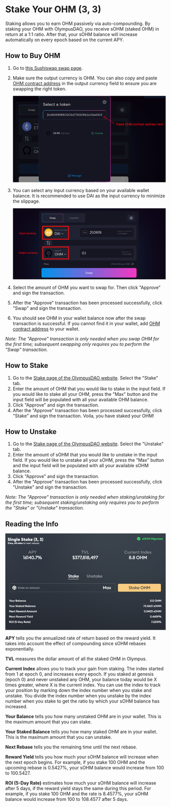# Stake Your OHM \(3, 3\)

Staking allows you to earn OHM passively via auto-compounding. By staking your OHM with OlympusDAO, you receive sOHM \(staked OHM\) in return at a 1:1 ratio. After that, your sOHM balance will increase automatically on every epoch based on the current APY.

## How to Buy OHM

1. Go to [this Sushiswap swap page](https://app.sushi.com/swap?outputCurrency=0x383518188c0c6d7730d91b2c03a03c837814a899).
2. Make sure the output currency is OHM. You can also copy and paste [OHM contract address](https://docs.olympusdao.finance/references/contracts#ohm) in the output currency field to ensure you are swapping the right token.

   ![Paste OHM contract address](../.gitbook/assets/ohm_contract.png)

3. You can select any input currency based on your available wallet balance. It is recommended to use DAI as the input currency to minimize the slippage.

   ![Make sure the output currency is OHM](../.gitbook/assets/buy_ohm.png)

4. Select the amount of OHM you want to swap for. Then click "Approve" and sign the transaction.
5. After the "Approve" transaction has been processed successfully, click "Swap" and sign the transaction.
6. You should see OHM in your wallet balance now after the swap transaction is successful. If you cannot find it in your wallet, add [OHM contract address](https://docs.olympusdao.finance/references/contracts#ohm) to your wallet.

_Note: The "Approve" transaction is only needed when you swap OHM for the first time; subsequent swapping only requires you to perform the "Swap" transaction._

## How to Stake

1. Go to the [Stake page of the OlympusDAO website](https://app.olympusdao.finance/#/). Select the "Stake" tab.
2. Enter the amount of OHM that you would like to stake in the input field. If you would like to stake all your OHM, press the "Max" button and the input field will be populated with all your available OHM balance.
3. Click "Approve" and sign the transaction.
4. After the "Approve" transaction has been processed successfully, click "Stake" and sign the transaction. Voila, you have staked your OHM!

## How to Unstake

1. Go to the [Stake page of the OlympusDAO website](https://app.olympusdao.finance/#/). Select the "Unstake" tab.
2. Enter the amount of sOHM that you would like to unstake in the input field. If you would like to unstake all your sOHM, press the "Max" button and the input field will be populated with all your available sOHM balance.
3. Click "Approve" and sign the transaction.
4. After the "Approve" transaction has been processed successfully, click "Unstake" and sign the transaction.

_Note: The "Approve" transaction is only needed when staking/unstaking for the first time; subsequent staking/unstaking only requires you to perform the "Stake" or "Unstake" transaction._

## Reading the Info

![The staking page](../.gitbook/assets/staking_page_index.png)

**APY** tells you the annualized rate of return based on the reward yield. It takes into account the effect of compounding since sOHM rebases exponentially.

**TVL** measures the dollar amount of all the staked OHM in Olympus.

**Current Index** allows you to track your gain from staking. The index started from 1 at epoch 0, and increases every epoch. If you staked at genesis \(epoch 0\) and never unstaked any OHM, your balance today would be X times greater, where X is the current index. You can use the index to track your position by marking down the index number when you stake and unstake. You divide the index number when you unstake by the index number when you stake to get the ratio by which your sOHM balance has increased.

**Your Balance** tells you how many unstaked OHM are in your wallet. This is the maximum amount that you can stake.

**Your Staked Balance** tells you how many staked OHM are in your wallet. This is the maximum amount that you can unstake.

**Next Rebase** tells you the remaining time until the next rebase.

**Reward Yield** tells you how much your sOHM balance will increase when the next epoch begins. For example, if you stake 100 OHM and the upcoming rebase is 0.5427%, your sOHM balance would increase from 100 to 100.5427.

**ROI \(5-Day Rate\)** estimates how much your sOHM balance will increase after 5 days, if the reward yield stays the same during this period. For example, if you stake 100 OHM and the rate is 8.4577%, your sOHM balance would increase from 100 to 108.4577 after 5 days.

